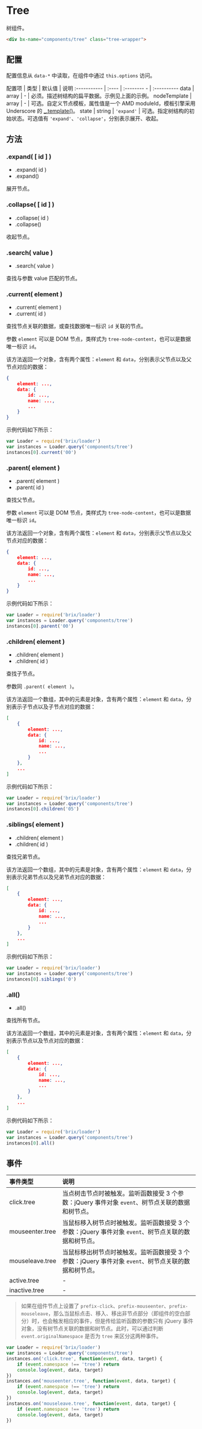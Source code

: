 # Tree

树组件。

```html
<div bx-name="components/tree" class="tree-wrapper">
```

## 配置

配置信息从 `data-*` 中读取，在组件中通过 `this.options` 访问。

配置项       | 类型   | 默认值     | 说明
:----------- | :----  | :--------     - | :----------
data         | array  | -          | 必须。描述树结构的扁平数据。示例见上面的示例。
nodeTemplate | array  | -          | 可选。自定义节点模板，属性值是一个 AMD moduleId，模板引擎采用 Underscore 的 <a href="http://underscorejs.org/#template">_.template()</a>。
state        | string | `'expand'` | 可选。指定树结构的初始状态。可选值有 `'expand'`、`'collapse'`，分别表示展开、收起。


## 方法

### .expand( [ id ] )

* .expand( id )
* .expand()

展开节点。

### .collapse( [ id ] )

* .collapse( id )
* .collapse()

收起节点。

### .search( value )

* .search( value )

查找与参数 value 匹配的节点。

### .current( element )

* .current( element )
* .current( id )

查找节点关联的数据，或查找数据唯一标识 `id` 关联的节点。

参数 `element` 可以是 DOM 节点，类样式为 `tree-node-content`，也可以是数据唯一标识 `id`。

该方法返回一个对象，含有两个属性：`element` 和 `data`，分别表示父节点以及父节点对应的数据：

```json
{
    element: ...,
    data: {
        id: ...,
        name: ...,
        ...
    }
}
```

示例代码如下所示：

```js
var Loader = require('brix/loader')
var instances = Loader.query('components/tree')
instances[0].current('00')
```

### .parent( element )

* .parent( element )
* .parent( id )

查找父节点。

参数 `element` 可以是 DOM 节点，类样式为 `tree-node-content`，也可以是数据唯一标识 `id`。

该方法返回一个对象，含有两个属性：`element` 和 `data`，分别表示父节点以及父节点对应的数据：

```json
{
    element: ...,
    data: {
        id: ...,
        name: ...,
        ...
    }
}
```

示例代码如下所示：

```js
var Loader = require('brix/loader')
var instances = Loader.query('components/tree')
instances[0].parent('00')
```

### .children( element )

* .children( element )
* .children( id )

查找子节点。

参数同 `.parent( element )`。

该方法返回一个数组，其中的元素是对象，含有两个属性：`element` 和 `data`，分别表示子节点以及子节点对应的数据：

```json
[
    {
        element: ...,
        data: {
            id: ...,
            name: ...,
            ...
        }
    },
    ...
]
```

示例代码如下所示：

```js
var Loader = require('brix/loader')
var instances = Loader.query('components/tree')
instances[0].children('05')
```

### .siblings( element )

* .children( element )
* .children( id )

查找兄弟节点。

该方法返回一个数组，其中的元素是对象，含有两个属性：`element` 和 `data`，分别表示兄弟节点以及兄弟节点对应的数据：

```json
[
    {
        element: ...,
        data: {
            id: ...,
            name: ...,
            ...
        }
    },
    ...
]
```

示例代码如下所示：

```js
var Loader = require('brix/loader')
var instances = Loader.query('components/tree')
instances[0].siblings('0')
```

### .all()

* .all()

查找所有节点。

该方法返回一个数组，其中的元素是对象，含有两个属性：`element` 和 `data`，分别表示节点以及节点对应的数据：

```json
[
    {
        element: ...,
        data: {
            id: ...,
            name: ...,
            ...
        }
    },
    ...
]
```

示例代码如下所示：

```js
var Loader = require('brix/loader')
var instances = Loader.query('components/tree')
instances[0].all()
```

## 事件

事件类型        | 说明
:-------------- | :----------
click.tree      | 当点树击节点时被触发。监听函数接受 3 个参数：jQuery 事件对象 `event`、树节点关联的数据和树节点。
mouseenter.tree | 当鼠标移入树节点时被触发。监听函数接受 3 个参数：jQuery 事件对象 `event`、树节点关联的数据和树节点。
mouseleave.tree | 当鼠标移出树节点时被触发。监听函数接受 3 个参数：jQuery 事件对象 `event`、树节点关联的数据和树节点。
active.tree     | -
inactive.tree   | -

> 如果在组件节点上设置了 `prefix-click`、`prefix-mouseenter`、`prefix-mouseleave`，那么当鼠标点击、移入、移出非节点部分（即组件的空白部分）时，也会触发相应的事件，但是传给监听函数的参数只有 jQuery 事件对象，没有树节点关联的数据和树节点。此时，可以通过判断 `event.originalNamespace` 是否为 `tree` 来区分这两种事件。

```js
var Loader = require('brix/loader')
var instances = Loader.query('components/tree')
instances.on('click.tree', function(event, data, target) {
    if (event.namespace !== 'tree') return
    console.log(event, data, target)
})
instances.on('mouseenter.tree', function(event, data, target) {
    if (event.namespace !== 'tree') return
    console.log(event, data, target)
})
instances.on('mouseleave.tree', function(event, data, target) {
    if (event.namespace !== 'tree') return
    console.log(event, data, target)
})
```
